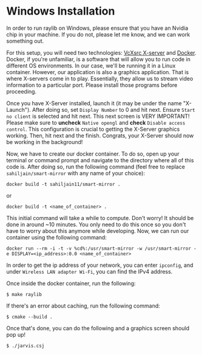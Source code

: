 # Windows Installation

In order to run raylib on Windows, please ensure that you have an Nvidia chip in your machine. If you do not, please let me know, and we can work something out.

For this setup, you will need two technologies: [VcXsrc X-server](https://sourceforge.net/projects/vcxsrv/) and [Docker](https://www.docker.com/). Docker, if you're unfamiliar, is a software that will allow you to run code in different OS environments. In our case, we'll be running it in a Linux container. However, our application is also a graphics application. That is where X-servers come in to play. Essentially, they allow us to stream video information to a particular port. Please install those programs before proceeding.

Once you have X-Server installed, launch it (it may be under the name "X-Launch"). After doing so, set `Display Number` to 0 and hit next. Ensure `Start no client` is selected and hit next. This next screen is VERY IMPORTANT! Please make sure to **uncheck** `Native opengl` and **check** `Disable access control`. This configuration is crucial to getting the X-Server graphics working. Then, hit next and the finish. Congrats, your X-Server should now be working in the background!

Now, we have to create our docker container. To do so, open up your terminal or command prompt and navigate to the directory where all of this code is. After doing so, run the following command (feel free to replace `sahiljain/smart-mirror` with any name of your choice):

```docker build -t sahiljain11/smart-mirror .```

or

```docker build -t <name_of_container> .```

This initial command will take a while to compute. Don't worry! It should be done in around ~10 minutes. You only need to do this once so you don't have to worry about this anymore while developing. Now, we can run our container using the following command:

```docker run --rm -i -t -v %cd%:/usr/smart-mirror -w /usr/smart-mirror -e DISPLAY=<ip_address>:0.0 <name_of_container>```

In order to get the ip address of your network, you can enter `ipconfig`, and under `Wireless LAN adapter Wi-Fi`, you can find the IPv4 address.

Once inside the docker container, run the following:

```$ make raylib```

If there's an error about caching, run the following command:

```$ cmake --build .```

Once that's done, you can do the following and a graphics screen should pop up!

```$ ./jarvis.csj```